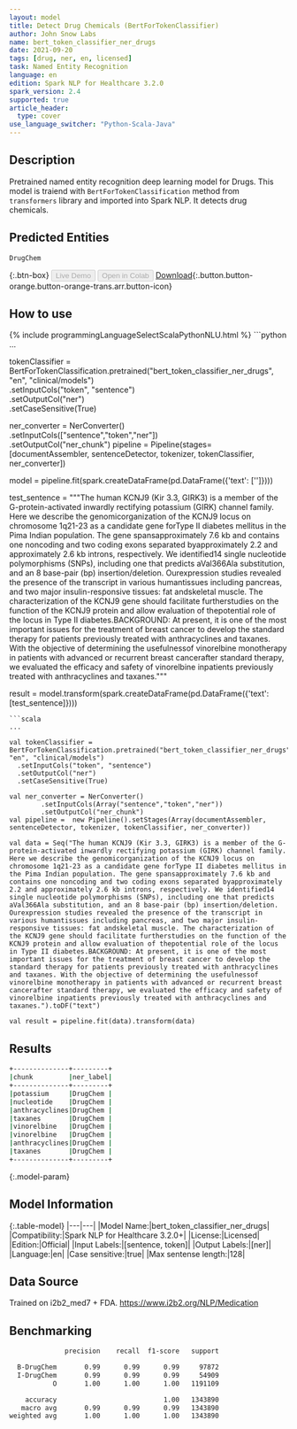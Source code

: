 ```yaml
---
layout: model
title: Detect Drug Chemicals (BertForTokenClassifier)
author: John Snow Labs
name: bert_token_classifier_ner_drugs
date: 2021-09-20
tags: [drug, ner, en, licensed]
task: Named Entity Recognition
language: en
edition: Spark NLP for Healthcare 3.2.0
spark_version: 2.4
supported: true
article_header:
  type: cover
use_language_switcher: "Python-Scala-Java"
---
```


## Description

Pretrained named entity recognition deep learning model for Drugs. This model is traiend with `BertForTokenClassification` method from `transformers` library and imported into Spark NLP. It detects drug chemicals.

## Predicted Entities

`DrugChem`

{:.btn-box}
<button class="button button-orange" disabled>Live Demo</button>
<button class="button button-orange" disabled>Open in Colab</button>
[Download](https://s3.amazonaws.com/auxdata.johnsnowlabs.com/clinical/models/bert_token_classifier_ner_drugs_en_3.2.0_2.4_1632141658042.zip){:.button.button-orange.button-orange-trans.arr.button-icon}

## How to use



<div class="tabs-box" markdown="1">
{% include programmingLanguageSelectScalaPythonNLU.html %}
```python
...

tokenClassifier = BertForTokenClassification.pretrained("bert_token_classifier_ner_drugs", "en", "clinical/models")\
  .setInputCols("token", "sentence")\
  .setOutputCol("ner")\
  .setCaseSensitive(True)

ner_converter = NerConverter()\
        .setInputCols(["sentence","token","ner"])\
        .setOutputCol("ner_chunk")
pipeline =  Pipeline(stages=[documentAssembler, sentenceDetector, tokenizer, tokenClassifier, ner_converter])

model = pipeline.fit(spark.createDataFrame(pd.DataFrame({'text': ['']})))

test_sentence = """The human KCNJ9 (Kir 3.3, GIRK3) is a member of the G-protein-activated inwardly rectifying potassium (GIRK) channel family. Here we describe the genomicorganization of the KCNJ9 locus on chromosome 1q21-23 as a candidate gene forType II diabetes mellitus in the Pima Indian population. The gene spansapproximately 7.6 kb and contains one noncoding and two coding exons separated byapproximately 2.2 and approximately 2.6 kb introns, respectively. We identified14 single nucleotide polymorphisms (SNPs), including one that predicts aVal366Ala substitution, and an 8 base-pair (bp) insertion/deletion. Ourexpression studies revealed the presence of the transcript in various humantissues including pancreas, and two major insulin-responsive tissues: fat andskeletal muscle. The characterization of the KCNJ9 gene should facilitate furtherstudies on the function of the KCNJ9 protein and allow evaluation of thepotential role of the locus in Type II diabetes.BACKGROUND: At present, it is one of the most important issues for the treatment of breast cancer to develop the standard therapy for patients previously treated with anthracyclines and taxanes. With the objective of determining the usefulnessof vinorelbine monotherapy in patients with advanced or recurrent breast cancerafter standard therapy, we evaluated the efficacy and safety of vinorelbine inpatients previously treated with anthracyclines and taxanes."""

result = model.transform(spark.createDataFrame(pd.DataFrame({'text': [test_sentence]})))
```
```scala
...

val tokenClassifier = BertForTokenClassification.pretrained("bert_token_classifier_ner_drugs", "en", "clinical/models")
  .setInputCols("token", "sentence")
  .setOutputCol("ner")
  .setCaseSensitive(True)

val ner_converter = NerConverter()
        .setInputCols(Array("sentence","token","ner"))
        .setOutputCol("ner_chunk")
val pipeline =  new Pipeline().setStages(Array(documentAssembler, sentenceDetector, tokenizer, tokenClassifier, ner_converter))

val data = Seq("The human KCNJ9 (Kir 3.3, GIRK3) is a member of the G-protein-activated inwardly rectifying potassium (GIRK) channel family. Here we describe the genomicorganization of the KCNJ9 locus on chromosome 1q21-23 as a candidate gene forType II diabetes mellitus in the Pima Indian population. The gene spansapproximately 7.6 kb and contains one noncoding and two coding exons separated byapproximately 2.2 and approximately 2.6 kb introns, respectively. We identified14 single nucleotide polymorphisms (SNPs), including one that predicts aVal366Ala substitution, and an 8 base-pair (bp) insertion/deletion. Ourexpression studies revealed the presence of the transcript in various humantissues including pancreas, and two major insulin-responsive tissues: fat andskeletal muscle. The characterization of the KCNJ9 gene should facilitate furtherstudies on the function of the KCNJ9 protein and allow evaluation of thepotential role of the locus in Type II diabetes.BACKGROUND: At present, it is one of the most important issues for the treatment of breast cancer to develop the standard therapy for patients previously treated with anthracyclines and taxanes. With the objective of determining the usefulnessof vinorelbine monotherapy in patients with advanced or recurrent breast cancerafter standard therapy, we evaluated the efficacy and safety of vinorelbine inpatients previously treated with anthracyclines and taxanes.").toDF("text")

val result = pipeline.fit(data).transform(data)
```
</div>

## Results

```bash
+--------------+---------+
|chunk         |ner_label|
+--------------+---------+
|potassium     |DrugChem |
|nucleotide    |DrugChem |
|anthracyclines|DrugChem |
|taxanes       |DrugChem |
|vinorelbine   |DrugChem |
|vinorelbine   |DrugChem |
|anthracyclines|DrugChem |
|taxanes       |DrugChem |
+--------------+---------+
```

{:.model-param}
## Model Information

{:.table-model}
|---|---|
|Model Name:|bert_token_classifier_ner_drugs|
|Compatibility:|Spark NLP for Healthcare 3.2.0+|
|License:|Licensed|
|Edition:|Official|
|Input Labels:|[sentence, token]|
|Output Labels:|[ner]|
|Language:|en|
|Case sensitive:|true|
|Max sentense length:|128|

## Data Source

Trained on i2b2_med7 + FDA. https://www.i2b2.org/NLP/Medication

## Benchmarking

```bash
              precision    recall  f1-score   support

  B-DrugChem       0.99      0.99      0.99     97872
  I-DrugChem       0.99      0.99      0.99     54909
           O       1.00      1.00      1.00   1191109

    accuracy                           1.00   1343890
   macro avg       0.99      0.99      0.99   1343890
weighted avg       1.00      1.00      1.00   1343890
```